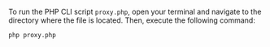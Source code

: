 To run the PHP CLI script `proxy.php`, open your terminal and navigate to the directory where the file is located. Then, execute the following command:

```bash
php proxy.php